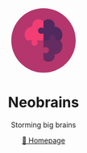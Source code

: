 <div align="center">

<a href="https://neobrains.me" target="_blank">
    <img src="https://raw.githubusercontent.com/neobrains/.github/master/assets/neobrains.png" width="128" height="auto" style="border-radius: 50%">
</a>

# Neobrains

Storming big brains

[🔮 Homepage](https://neobrains.dev)

</div>
